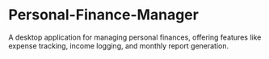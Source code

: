 # Personal-Finance-Manager
A desktop application for managing personal finances, offering features like expense tracking, income logging, and monthly report generation.
